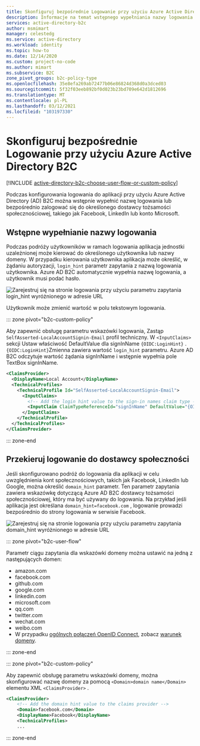 ```yaml
---
title: Skonfiguruj bezpośrednie Logowanie przy użyciu Azure Active Directory B2C | Microsoft Docs
description: Informacje na temat wstępnego wypełniania nazwy logowania lub przekierowania bezpośrednio do dostawcy tożsamości społecznościowej.
services: active-directory-b2c
author: msmimart
manager: celestedg
ms.service: active-directory
ms.workload: identity
ms.topic: how-to
ms.date: 12/14/2020
ms.custom: project-no-code
ms.author: mimart
ms.subservice: B2C
zone_pivot_groups: b2c-policy-type
ms.openlocfilehash: 35e8efa269ab72477b06e86824d368d0a3dced03
ms.sourcegitcommit: 5f32f03eeb892bf0d023b23bd709e642d1812696
ms.translationtype: MT
ms.contentlocale: pl-PL
ms.lasthandoff: 03/12/2021
ms.locfileid: "103197330"
---
```

# <a name="set-up-direct-sign-in-using-azure-active-directory-b2c"></a>Skonfiguruj bezpośrednie Logowanie przy użyciu Azure Active Directory B2C

[!INCLUDE [active-directory-b2c-choose-user-flow-or-custom-policy](../../includes/active-directory-b2c-choose-user-flow-or-custom-policy.md)]

Podczas konfigurowania logowania do aplikacji przy użyciu Azure Active Directory (AD) B2C można wstępnie wypełnić nazwę logowania lub bezpośrednio zalogować się do określonego dostawcy tożsamości społecznościowej, takiego jak Facebook, LinkedIn lub konto Microsoft.

## <a name="prepopulate-the-sign-in-name"></a>Wstępne wypełnianie nazwy logowania

Podczas podróży użytkowników w ramach logowania aplikacja jednostki uzależnionej może kierować do określonego użytkownika lub nazwy domeny. W przypadku kierowania użytkownika aplikacja może określić, w żądaniu autoryzacji, `login_hint` parametr zapytania z nazwą logowania użytkownika. Azure AD B2C automatycznie wypełnia nazwę logowania, a użytkownik musi podać hasło.

![Zarejestruj się na stronie logowania przy użyciu parametru zapytania login_hint wyróżnionego w adresie URL](./media/direct-signin/login-hint.png)

Użytkownik może zmienić wartość w polu tekstowym logowania.

::: zone pivot="b2c-custom-policy"

Aby zapewnić obsługę parametru wskazówki logowania, Zastąp `SelfAsserted-LocalAccountSignin-Email` profil techniczny. W `<InputClaims>` sekcji Ustaw właściwość DefaultValue dla signInName `{OIDC:LoginHint}` . `{OIDC:LoginHint}`Zmienna zawiera wartość `login_hint` parametru. Azure AD B2C odczytuje wartość żądania signInName i wstępnie wypełnia pole TextBox signInName.

```xml
<ClaimsProvider>
  <DisplayName>Local Account</DisplayName>
  <TechnicalProfiles>
    <TechnicalProfile Id="SelfAsserted-LocalAccountSignin-Email">
      <InputClaims>
        <!-- Add the login hint value to the sign-in names claim type -->
        <InputClaim ClaimTypeReferenceId="signInName" DefaultValue="{OIDC:LoginHint}" />
      </InputClaims>
    </TechnicalProfile>
  </TechnicalProfiles>
</ClaimsProvider>
```

::: zone-end

## <a name="redirect-sign-in-to-a-social-provider"></a>Przekieruj logowanie do dostawcy społeczności

Jeśli skonfigurowano podróż do logowania dla aplikacji w celu uwzględnienia kont społecznościowych, takich jak Facebook, LinkedIn lub Google, można określić `domain_hint` parametr. Ten parametr zapytania zawiera wskazówkę dotyczącą Azure AD B2C dostawcy tożsamości społecznościowej, który ma być używany do logowania. Na przykład jeśli aplikacja jest określana `domain_hint=facebook.com` , logowanie prowadzi bezpośrednio do strony logowania w serwisie Facebook.

![Zarejestruj się na stronie logowania przy użyciu parametru zapytania domain_hint wyróżnionego w adresie URL](./media/direct-signin/domain-hint.png)

::: zone pivot="b2c-user-flow"

Parametr ciągu zapytania dla wskazówki domeny można ustawić na jedną z następujących domen:

- amazon.com
- facebook.com
- github.com
- google.com
- linkedin.com
- microsoft.com
- qq.com
- twitter.com
- wechat.com
- weibo.com 
- W przypadku [ogólnych połączeń OpenID Connect](identity-provider-generic-openid-connect.md), zobacz [warunek domeny](identity-provider-generic-openid-connect.md#response-mode).

::: zone-end

::: zone pivot="b2c-custom-policy"

Aby zapewnić obsługę parametru wskazówki domeny, można skonfigurować nazwę domeny za pomocą `<Domain>domain name</Domain>` elementu XML `<ClaimsProvider>` .

```xml
<ClaimsProvider>
    <!-- Add the domain hint value to the claims provider -->
    <Domain>facebook.com</Domain>
    <DisplayName>Facebook</DisplayName>
    <TechnicalProfiles>
    ...
```

::: zone-end

